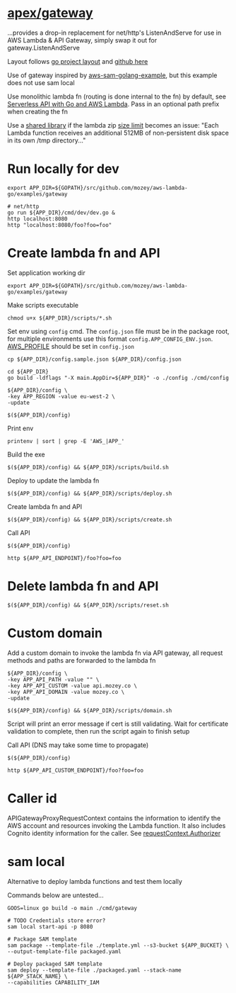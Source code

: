 # [apex/gateway](https://github.com/apex/gateway)

...provides a drop-in replacement for net/http's ListenAndServe 
for use in AWS Lambda & API Gateway, 
simply swap it out for gateway.ListenAndServe

Layout follows [go project layout](https://medium.com/golang-learn/go-project-layout-e5213cdcfaa2)
and [github here](https://github.com/golang-standards/project-layout)

Use of gateway inspired by [aws-sam-golang-example](https://github.com/cpliakas/aws-sam-golang-example),
but this example does not use sam local

Use monolithic lambda fn (routing is done internal to the fn) by default, 
see [Serverless API with Go and AWS Lambda](https://github.com/mozey/aws-lambda-go/tree/master/examples/books-api).
Pass in an optional path prefix when creating the fn

Use a [shared library](https://stackoverflow.com/a/35060357/639133) 
if the lambda zip [size limit](https://docs.aws.amazon.com/lambda/latest/dg/limits.html)
becomes an issue: "Each Lambda function receives an additional 512MB of 
non-persistent disk space in its own /tmp directory..."


# Run locally for dev

    export APP_DIR=${GOPATH}/src/github.com/mozey/aws-lambda-go/examples/gateway
    
    # net/http
    go run ${APP_DIR}/cmd/dev/dev.go &
    http localhost:8080
    http "localhost:8080/foo?foo=foo"
    
    
# Create lambda fn and API

Set application working dir

    export APP_DIR=${GOPATH}/src/github.com/mozey/aws-lambda-go/examples/gateway
 
Make scripts executable
 
    chmod u+x ${APP_DIR}/scripts/*.sh
 
Set env using `config` cmd.
The `config.json` file must be in the package root, 
for multiple environments use this format `config.APP_CONFIG_ENV.json`.
[AWS_PROFILE](https://docs.aws.amazon.com/cli/latest/userguide/cli-multiple-profiles.html)
should be set in `config.json`

    cp ${APP_DIR}/config.sample.json ${APP_DIR}/config.json
    
    cd ${APP_DIR}
    go build -ldflags "-X main.AppDir=${APP_DIR}" -o ./config ./cmd/config
    
    ${APP_DIR}/config \
    -key APP_REGION -value eu-west-2 \
    -update
    
    $(${APP_DIR}/config)
    
Print env

    printenv | sort | grep -E 'AWS_|APP_'
    
Build the exe

    $(${APP_DIR}/config) && ${APP_DIR}/scripts/build.sh
    
Deploy to update the lambda fn
    
    $(${APP_DIR}/config) && ${APP_DIR}/scripts/deploy.sh

Create lambda fn and API

    $(${APP_DIR}/config) && ${APP_DIR}/scripts/create.sh
    
Call API

    $(${APP_DIR}/config)
    
    http ${APP_API_ENDPOINT}/foo?foo=foo


# Delete lambda fn and API

    $(${APP_DIR}/config) && ${APP_DIR}/scripts/reset.sh


# Custom domain
    
Add a custom domain to invoke the lambda fn via API gateway,
all request methods and paths are forwarded to the lambda fn
    
    ${APP_DIR}/config \
    -key APP_API_PATH -value "" \
    -key APP_API_CUSTOM -value api.mozey.co \
    -key APP_API_DOMAIN -value mozey.co \
    -update
    
    $(${APP_DIR}/config) && ${APP_DIR}/scripts/domain.sh
    
Script will print an error message if cert is still validating.
Wait for certificate validation to complete,
then run the script again to finish setup
    
Call API (DNS may take some time to propagate)

    $(${APP_DIR}/config)
    
    http ${APP_API_CUSTOM_ENDPOINT}/foo?foo=foo


# Caller id

APIGatewayProxyRequestContext contains the information to identify the 
AWS account and resources invoking the Lambda function. 
It also includes Cognito identity information for the caller. 
See [requestContext.Authorizer](https://github.com/apex/gateway/blame/cdfe71df1421609687c01dda11f13ef068784e5b/Readme.md#L31)


# sam local

Alternative to deploy lambda functions and test them locally

Commands below are untested...

    GOOS=linux go build -o main ./cmd/gateway 
    
    # TODO Credentials store error?
    sam local start-api -p 8080

    # Package SAM template
    sam package --template-file ./template.yml --s3-bucket ${APP_BUCKET} \
    --output-template-file packaged.yaml
    
    # Deploy packaged SAM template
    sam deploy --template-file ./packaged.yaml --stack-name ${APP_STACK_NAME} \
    --capabilities CAPABILITY_IAM


